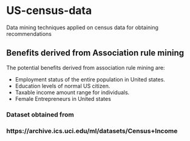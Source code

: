 # US-census-data
Data mining techniques applied on census data for obtaining recommendations

<h2>Benefits derived from Association rule mining</h2>
<p>The potential benefits derived from association rule mining are:</p>
<ul> 
  <li>Employment status of the entire population in United states.</li>
  <li>Education levels of normal US citizen.</li>
  <li>Taxable income amount range for individuals.</li>
  <li>Female Entrepreneurs in United states</li>
</ul>

<h3>Dataset obtained from<h3>
https://archive.ics.uci.edu/ml/datasets/Census+Income
